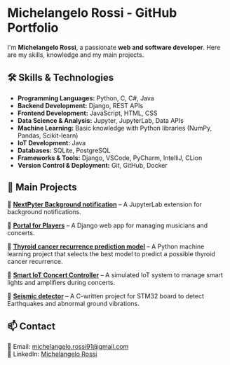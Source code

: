 # Michelangelo Rossi - GitHub Portfolio  

I'm **Michelangelo Rossi**, a passionate **web and software developer**. Here are my skills, knowledge and my main projects. 

## 🛠 Skills & Technologies  

- **Programming Languages:** Python, C, C#, Java  
- **Backend Development:** Django, REST APIs
- **Frontend Development:** JavaScript, HTML, CSS
- **Data Science & Analysis:** Jupyter, JupyterLab, Data APIs
- **Machine Learning:** Basic knowledge with Python libraries (NumPy, Pandas, Scikit-learn)  
- **IoT Development:** Java  
- **Databases:** SQLite, PostgreSQL  
- **Frameworks & Tools:** Django, VSCode, PyCharm, IntelliJ, CLion  
- **Version Control & Deployment:** Git, GitHub, Docker  

## 📌 Main Projects  

🔹 **[NextPyter Background notification](https://github.com/michelangelorossi21/nextp_background_notifications)** – A JupyterLab extension for background notifications.

🔹 **[Portal for Players](https://github.com/michelangelorossi21/portal-for-players)** – A Django web app for managing musicians and concerts.

🔹 **[Thyroid cancer recurrence prediction model](https://github.com/michelangelorossi21/ml-thyroidDiff)** – A Python machine learning project that selects the best model to predict a possible thyroid cancer recurrence.

🔹 **[Smart IoT Concert Controller](https://github.com/michelangelorossi21/iot-concert-enviroment)** – A simulated IoT system to manage smart lights and amplifiers during concerts.

🔹 **[Seismic detector](https://github.com/michelangelorossi21/stm32-seismicDetector)** – A C-written project for STM32 board to detect Earthquakes and abnormal ground vibrations.

## 📫 Contact  
📩 Email: [michelangelo.rossi91@gmail.com](mailto:michelangelo.rossi91@gmail.com)  
💼 LinkedIn: [Michelangelo Rossi](https://www.linkedin.com/in/michelangelo-rossi-6a2071a6/)  
